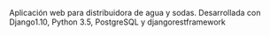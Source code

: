 Aplicación web para distribuidora de agua y sodas.
Desarrollada con Django1.10, Python 3.5, PostgreSQL y djangorestframework
